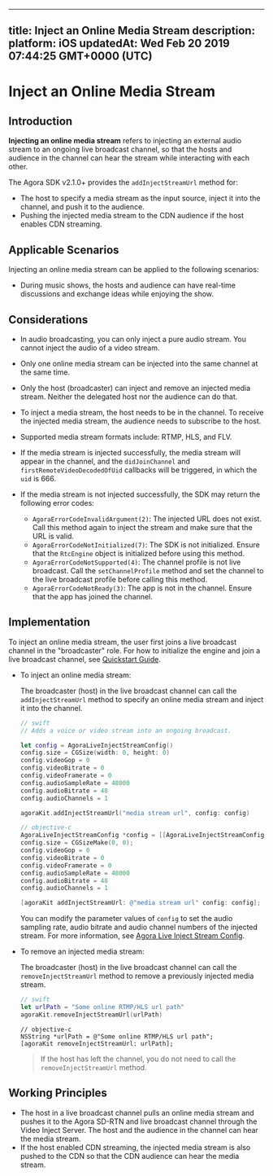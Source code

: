 
---
title: Inject an Online Media Stream
description: 
platform: iOS
updatedAt: Wed Feb 20 2019 07:44:25 GMT+0000 (UTC)
---
# Inject an Online Media Stream
## Introduction

**Injecting an online media stream** refers to injecting an external audio stream to an ongoing live broadcast channel, so that the hosts and audience in the channel can hear the stream while interacting with each other. 

The Agora SDK v2.1.0+ provides the `addInjectStreamUrl` method for:

- The host to specify a media stream as the input source, inject it into the channel, and push it to the audience.
- Pushing the injected media stream to the CDN audience if the host enables CDN streaming.

## Applicable Scenarios

Injecting an online media stream can be applied to the following scenarios:

- During music shows, the hosts and audience can have real-time discussions and exchange ideas while enjoying the show.

## Considerations

- In audio broadcasting, you can only inject a pure audio stream. You cannot inject the audio of a video stream.
- Only one online media stream can be injected into the same channel at the same time.
- Only the host (broadcaster) can inject and remove an injected media stream. Neither the delegated host nor the audience can do that.
- To inject a media stream, the host needs to be in the channel. To receive the injected media stream, the audience needs to subscribe to the host.
- Supported media stream formats include: RTMP, HLS, and FLV. 
- If the media stream is injected successfully, the media stream will appear in the channel, and the `didJoinChannel` and `firstRemoteVideoDecodedOfUid` callbacks will be triggered, in which the `uid` is 666.
- If the media stream is not injected successfully, the SDK may return the following error codes:

  - `AgoraErrorCodeInvalidArgument(2)`: The injected URL does not exist. Call this method again to inject the stream and make sure that the URL is valid.
  - `AgoraErrorCodeNotInitialized(7)`: The SDK is not initialized. Ensure that the `RtcEngine` object is initialized before using this method.
  - `AgoraErrorCodeNotSupported(4)`: The channel profile is not live broadcast. Call the `setChannelProfile` method and set the channel to the live broadcast profile before calling this method.
  - `AgoraErrorCodeNotReady(3)`: The app is not in the channel. Ensure that the app has joined the channel.
## Implementation

To inject an online media stream, the user first joins a live broadcast channel in the "broadcaster" role. For how to initialize the engine and join a live broadcast channel, see [Quickstart Guide](../../en/Audio%20Broadcast/iOS_video.md).

- To inject an online media stream:

  The broadcaster (host) in the live broadcast channel can call the `addInjectStreamUrl` method to specify an online media stream and inject it into the channel.

	```swift
	// swift
	// Adds a voice or video stream into an ongoing broadcast.

	let config = AgoraLiveInjectStreamConfig()
	config.size = CGSize(width: 0, height: 0)
	config.videoGop = 0
	config.videoBitrate = 0
	config.videoFramerate = 0
	config.audioSampleRate = 48000
	config.audioBitrate = 48
	config.audioChannels = 1

	agoraKit.addInjectStreamUrl("media stream url", config: config)
	```

	```objective-c
	// objective-c
	AgoraLiveInjectStreamConfig *config = [[AgoraLiveInjectStreamConfig alloc] init];
	config.size = CGSizeMake(0, 0);
	config.videoGop = 0
	config.videoBitrate = 0
	config.videoFramerate = 0
	config.audioSampleRate = 48000
	config.audioBitrate = 48
	config.audioChannels = 1

	[agoraKit addInjectStreamUrl: @"media stream url" config: config];
	```

	You can modify the parameter values of `config` to set the audio sampling rate, audio bitrate and audio channel numbers of the injected stream. For more information, see [Agora Live Inject Stream Config](https://docs.agora.io/en/Audio%20Broadcast/API%20Reference/oc/Classes/AgoraLiveInjectStreamConfig.html).
	
- To remove an injected media stream:

	The broadcaster (host) in the live broadcast channel can call the `removeInjectStreamUrl` method to remove a previously injected media stream.

	```swift
	// swift
	let urlPath = "Some online RTMP/HLS url path"
	agoraKit.removeInjectStreamUrl(urlPath)
	```
	
	```
	// objective-c
	NSString *urlPath = @"Some online RTMP/HLS url path";
	[agoraKit removeInjectStreamUrl: urlPath];
	```

	> If the host has left the channel, you do not need to call the `removeInjectStreamUrl` method.

## Working Principles

- The host in a live broadcast channel pulls an online media stream and pushes it to the Agora SD-RTN and live broadcast channel through the Video Inject Server. The host and the audience in the channel can hear the media stream.
- If the host enabled CDN streaming, the injected media stream is also pushed to the CDN so that the CDN audience can hear the media stream.
